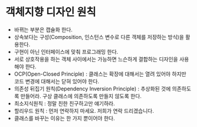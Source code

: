 # 객체지향 디자인 원칙

- 바뀌는 부분은 캡슐화 한다.
- 상속보다는 구성(Composition, 인스턴스 변수로 다른 객체를 저장하는 방식)을 활용한다.
- 구현이 아닌 인터페이스에 맞춰 프로그래밍 한다.
- 서로 상호작용을 하는 객체 사이에서는 가능하면 느슨하게 결합하는 디자인을 사용해야 한다.
- OCP(Open-Closed Principle) : 클래스는 확장에 대해서는 열려 있어야 하지만 코드 변경에 대해서는 닫혀 있어야 한다.
- 의존성 뒤집기 원칙(Dependency Inversion Principle) : 추상화된 것에 의존하도록 만들어라. 구상 클래스에 의존하도록 만들지 않도록 한다.
- 최소지식원칙 : 정말 친한 친구하고만 얘기하라.
- 할리우드 원칙 : 먼저 연락하지 마세요. 저희가 연락 드리겠습니다.
- 클래스를 바꾸는 이유는 한 가지 뿐이어야 한다.
